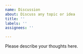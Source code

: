 ```yaml
---
name: Discussion
about: Discuss any topic or idea
title: ''
labels: ''
assignees: ''

---
```


Please describe your thoughts here.
